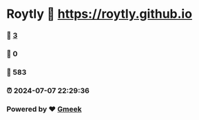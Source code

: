 # Roytly :link: https://roytly.github.io 
### :page_facing_up: [3](https://roytly.github.io/tag.html) 
### :speech_balloon: 0 
### :hibiscus: 583 
### :alarm_clock: 2024-07-07 22:29:36 
### Powered by :heart: [Gmeek](https://github.com/Meekdai/Gmeek)
